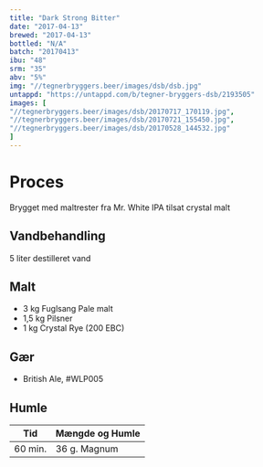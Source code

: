 ```yaml
---
title: "Dark Strong Bitter"
date: "2017-04-13"
brewed: "2017-04-13"
bottled: "N/A"
batch: "20170413"
ibu: "48"
srm: "35"
abv: "5%"
img: "//tegnerbryggers.beer/images/dsb/dsb.jpg"
untappd: "https://untappd.com/b/tegner-bryggers-dsb/2193505"
images: [
"//tegnerbryggers.beer/images/dsb/20170717_170119.jpg",
"//tegnerbryggers.beer/images/dsb/20170721_155450.jpg",
"//tegnerbryggers.beer/images/dsb/20170528_144532.jpg"
]
---
```


# Proces

Brygget med maltrester fra Mr. White IPA tilsat crystal malt

## Vandbehandling

5 liter destilleret vand

## Malt

* 3 kg Fuglsang Pale malt
* 1,5 kg Pilsner
* 1 kg Crystal Rye (200 EBC)

## Gær

* British Ale, #WLP005

## Humle

| Tid     | Mængde og Humle |
| ------- | --------------- |
| 60 min. | 36 g. Magnum    |
